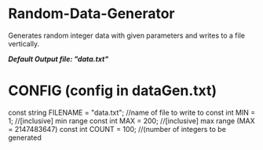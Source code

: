 # Random-Data-Generator
Generates random integer data with given parameters and writes to a file vertically.

***Default Output file: "data.txt"***

# CONFIG (config in **dataGen.txt**)
const string FILENAME = "data.txt"; //name of file to write to
const int MIN = 1; //[inclusive] min range
const int MAX = 200; //[inclusive] max range (MAX = 2147483647)
const int COUNT = 100; //(number of integers to be generated
